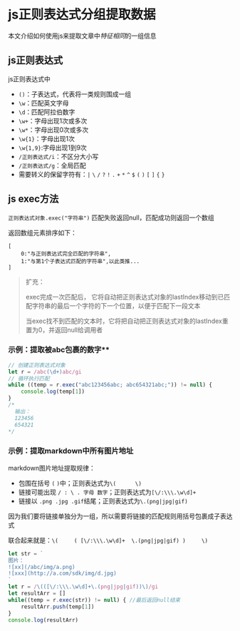 # js正则表达式分组提取数据

本文介绍如何使用js来提取文章中*特征相同*的一组信息

## js正则表达式

js正则表达式中
- `()`：子表达式，代表将一类规则围成一组
- `\w`：匹配英文字母
- `\d`：匹配阿拉伯数字
- `\w+`：字母出现1次或多次
- `\w*`：字母出现0次或多次
- `\w{1}`：字母出现1次
- `\w{1,9}`:字母出现1到9次
- `/正则表达式/i`：不区分大小写
- `/正则表达式/g`：全局匹配
- 需要转义的保留字符有：`|` `\` `/` `?` `!` `.` `+` `*` `^` `$` `(` `)` `[` `]` `{` `}`

## js exec方法

`正则表达式对象.exec("字符串")` 匹配失败返回null，匹配成功则返回一个数组

返回数组元素排序如下：
```
[
    0:"与正则表达式完全匹配的字符串",
    1:"与第1个子表达式匹配的字符串",以此类推...
]
```

> 扩充：
> 
> exec完成一次匹配后， 它将自动把正则表达式对象的lastIndex移动到已匹配字符串的最后一个字符的下一个位置，以便于匹配下一段文本
>
> 当exec找不到匹配的文本时，它将把自动把正则表达式对象的lastIndex重置为0，并返回null给调用者

### 示例：提取被abc包裹的数字**
```js
// 创建正则表达式对象
let r = /abc(\d+)abc/gi
// 循环执行匹配
while ((temp = r.exec("abc123456abc; abc654321abc;")) != null) {
    console.log(temp[1])
}
/*
  输出：
  123456
  654321
*/
```

### 示例：提取markdown中所有图片地址



markdown图片地址提取规律：
- 包围在括号 `(` `)`中；正则表达式为`\(      \)`
- 链接可能出现 `/ : \ . 字母 数字`；正则表达式为`[\/:\\\.\w\d]+`
- 链接以 `.png .jpg .gif`结尾；正则表达式为`\.(png|jpg|gif)`

因为我们要将链接单独分为一组，所以需要将链接的匹配规则用括号包裹成子表达式

联合起来就是：`\(     ( [\/:\\\.\w\d]+  \.(png|jpg|gif) )     \)`


```js
let str = `
图片：
![xx](/abc/img/a.png)
![xxx](http://a.com/sdk/img/d.jpg)
`
let r = /\(([\/:\\\.\w\d]+\.(png|jpg|gif))\)/gi
let resultArr = []
while((temp = r.exec(str)) != null) { //最后返回null结束
    resultArr.push(temp[1])
}
console.log(resultArr)
```

